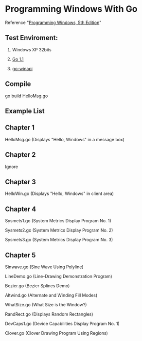 Programming Windows With Go
========================
Reference "[Programming Windows, 5th Edition](http://www.charlespetzold.com/pw5/)"



## Test Enviroment: ##
1) Windows XP 32bits
 
2) [Go 1.1](https://code.google.com/p/go/downloads/list)
 
3) [go-winapi](https://github.com/cwchiu/go-winapi) 

## Compile ##
go build HelloMsg.go

## Example List ##
Chapter 1
- 
HelloMsg.go (Displays "Hello, Windows" in a message box)

Chapter 2
- 
Ignore 

Chapter 3
- 
HelloWin.go (Displays "Hello, Windows" in client area)

Chapter 4
- 
Sysmets1.go (System Metrics Display Program No. 1)

Sysmets2.go (System Metrics Display Program No. 2)

Sysmets3.go (System Metrics Display Program No. 3)

Chapter 5
- 
Sinwave.go (Sine Wave Using Polyline)

LineDemo.go (Line-Drawing Demonstration Program)

Bezier.go (Bezier Splines Demo)

Altwind.go (Alternate and Winding Fill Modes)

WhatSize.go (What Size is the Window?)

RandRect.go (Displays Random Rectangles)

DevCaps1.go (Device Capabilities Display Program No. 1)

Clover.go (Clover Drawing Program Using Regions)
